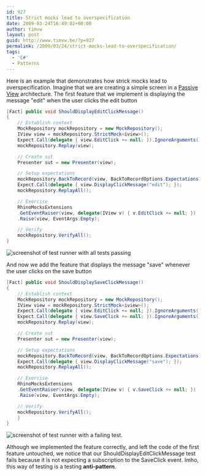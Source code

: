 ```yaml
---
id: 927
title: Strict mocks lead to overspecification
date: 2009-03-24T16:49:02+00:00
author: timvw
layout: post
guid: http://www.timvw.be/?p=927
permalink: /2009/03/24/strict-mocks-lead-to-overspecification/
tags:
  - 'C#'
  - Patterns
---
```

Here is an example that demonstrates how strick mocks lead to overspecification. Imagine that we are creating a simple screen in a [Passive View](http://martinfowler.com/eaaDev/PassiveScreen.html) architecture. The first feature that we implement is displaying the message "edit" when the user clicks the edit button

```csharp
[Fact] public void ShouldDisplayEditClickMessage()
{
	// Establish context
	MockRepository mockRepository = new MockRepository();
	IView view = mockRepository.StrictMock<iview>();
	Expect.Call(delegate { view.EditClick += null; }).IgnoreArguments();
	mockRepository.Replay(view);

	// Create sut
	Presenter sut = new Presenter(view);

	// Setup expectations
	mockRepository.BackToRecord(view, BackToRecordOptions.Expectations);
	Expect.Call(delegate { view.DisplayClickMessage("edit"); });
	mockRepository.ReplayAll();

	// Exercise
	RhinoMocksExtensions
	.GetEventRaiser(view, delegate(IView v) { v.EditClick += null; })
	.Raise(view, EventArgs.Empty);

	// Verify
	mockRepository.VerifyAll();
}
```



![screenshot of test runner with all tests passing](http://www.timvw.be/wp-content/images/overspecification-01.PNG)

And now we add the feature that displays the message "save" whenever the user clicks on the save button

```csharp
[Fact] public void ShouldDisplaySaveClickMessage()
{
	// Establish context
	MockRepository mockRepository = new MockRepository();
	IView view = mockRepository.StrictMock<iview>();
	Expect.Call(delegate { view.EditClick += null; }).IgnoreArguments();
	Expect.Call(delegate { view.SaveClick += null; }).IgnoreArguments();
	mockRepository.Replay(view);

	// Create sut
	Presenter sut = new Presenter(view);

	// Setup expectations
	mockRepository.BackToRecord(view, BackToRecordOptions.Expectations);
	Expect.Call(delegate { view.DisplayClickMessage("save"); });
	mockRepository.ReplayAll();

	// Exercise
	RhinoMocksExtensions
	.GetEventRaiser(view, delegate(IView v) { v.SaveClick += null; })
	.Raise(view, EventArgs.Empty);

	// Verify
	mockRepository.VerifyAll();
	}
}
```

![screenshot of test runner with a failing test.](http://www.timvw.be/wp-content/images/overspecification-02.PNG)

Although we implemented the feature correctly, and left the code of the first feature untouched, we notice that our ShouldDisplayEditClickMessage test fails because it is not expecting a subscription to the SaveClick event. Imho, this way of testing is a testing **anti-pattern**.
